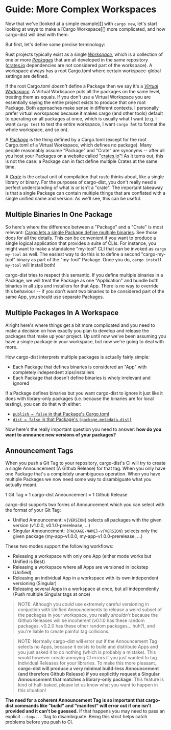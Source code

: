 # Guide: More Complex Workspaces

Now that we've [looked at a simple example][] with `cargo new`, let's start looking at ways to make a [Cargo Workspace][] more complicated, and how cargo-dist will deal with them.

But first, let's define some precise terminology: 

Rust projects typically exist as a single *[Workspace][workspace]*, which is a collection of one or more *[Packages][package]* that are all developed in the same repository ([crates.io][crates-io] dependencies are not considered part of the workspace). A workspace always has a root Cargo.toml where certain workspace-global settings are defined. 

If the root Cargo.toml *doesn't* define a Package then we say it's a *[Virtual Workspace][virtual-workspace]*. A Virtual Workspace puts all the packages on the same level, treating them as equals. If you don't use a Virtual Workspace you are essentially saying the entire project exists to produce that one root Package. Both approaches make sense in different contexts. I personally prefer virtual workspaces because it makes cargo (and other tools) default to operating on all packages at once, which is usually what I want (e.g. I want `cargo test` to test the entire workspace, I want `cargo fmt` to format the whole workspace, and so on).

A *[Package][package]* is the thing defined by a Cargo.toml (except for the root Cargo.toml of a Virtual Workspace, which defines no package). Many people reasonably assume "Package" and "Crate" are synonyms -- after all you host your Packages on a website called "[crates.io][crates-io]"! As it turns out, this is not the case: a Package can in fact define multiple Crates at the same time.

A *[Crate][]* is the actual unit of compilation that *rustc* thinks about, like a single library or binary. For the purposes of cargo-dist, you don't really need a perfect understanding of what is or isn't a "crate". The important takeaway is that a single Package can contain multiple things that are conflated with a single unified name and version. As we'll see, this can be useful.



## Multiple Binaries In One Package

So here's where the difference between a "Package" and a "Crate" is most relevant: [Cargo lets a single Package define multiple binaries][bins]. See those docs for all the details. This can be convenient if you want to produce a single logical application that provides a suite of CLIs. For instance, you might want to make a standalone "my-tool" CLI that can be invoked as `cargo my-tool` as well. The easiest way to do this is to define a second "cargo-my-tool" binary as part of the "my-tool" Package. Once you do, `cargo install my-tool` will install both!

cargo-dist tries to respect this semantic. If you define multiple binaries in a Package, we will treat the Package as one "Application" and bundle both binaries in all zips and installers for that App. There is no way to override this behaviour -- if you don't want two binaries to be considered part of the same App, you should use separate Packages.


## Multiple Packages In A Workspace

Alright here's where things get a bit more complicated and you need to make a decision on how exactly you plan to develop and release the packages that make up your project. Up until now we've been assuming you have a single package in your workspace, but now we're going to deal with more.

How cargo-dist interprets multiple packages is actually fairly simple:

* Each Package that defines binaries is considered an "App" with completely independent zips/installers
* Each Package that doesn't define binaries is wholy irrelevant and ignored

If a Package defines binaries but you want cargo-dist to ignore it just like it does with library-only packages (i.e. because the binaries are for local testing), you can do that with either:

* [`publish = false` in that Package's Cargo.toml][publish-config]
* [`dist = false` in that Package's `[package.metadata.dist]`][dist-config]

Now here's the really important question you need to answer: **how do you want to announce new versions of your packages?**


## Announcement Tags

When you push a Git Tag to your repository, cargo-dist's CI will try to create a single Announcement (A Github Release) for that tag. When you only have one Package that's a completely unambiguous operation. When you have multiple Packages we now need some way to disambiguate what you actually meant.

1 Git Tag = 1 cargo-dist Announcement = 1 Github Release

cargo-dist supports two forms of Announcement which you can select with the format of your Git Tag:

* Unified Announcement: `v{VERSION}` selects all packages with the given version (v1.0.0, v0.1.0-prerelease, ...)
* Singular Announcement: `{PACKAGE-NAME}-v{VERSION}` selects only the given package (my-app-v1.0.0, my-app-v1.0.0-prerelease, ...)

These two modes support the following workflows:

* Releasing a workspace with only one App (either mode works but Unified is Best)
* Releasing a workspace where all Apps are versioned in lockstep (Unified)
* Releasing an individual App in a workspace with its own independent versioning (Singular)
* Releasing several Apps in a workspace at once, but all independently (Push multiple Singular tags at once)

> NOTE: Although you *could* use extremely careful versioning in conjuction with Unified Announcements to release a weird subset of the packages in your workspace, you really *shouldn't* because the Github Releases will be incoherent (v0.1.0 has these random packages, v0.2.0 has these other random packages... huh?), and you're liable to create painful tag collisions.

> NOTE: Normally cargo-dist will error out if the Announcement Tag selects no Apps, because it exists to build and distribute Apps and you just asked it to do nothing (which is probably a mistake). This would however create annoying CI errors if you just wanted to tag Individual Releases for your libraries. To make this more pleasant, **cargo-dist will produce a very minimal build-less Announcement (and therefore Github Release) if you explicitly request a Singular Announcement that matches a library-only package**. This feature is kind of half-baked, please let us know what you want to happen in this situation!

**The need for a coherent Announcement Tag is so important that cargo-dist commands like "build" and "manifest" will error out if one isn't provided and it can't be guessed.** If that happens you may need to pass an explicit `--tag=...` flag to disambiguate. Being this strict helps catch problems before you push to CI.




[simple-guide]: ./simple-guide.html
[workspace]: https://doc.rust-lang.org/cargo/reference/workspaces.html
[package]: https://doc.rust-lang.org/cargo/appendix/glossary.html#package
[virtual-workspace]: https://doc.rust-lang.org/cargo/reference/workspaces.html#virtual-workspace
[crate]: https://doc.rust-lang.org/book/ch07-01-packages-and-crates.html
[crates-io]: https://crates.io/
[bins]: https://doc.rust-lang.org/cargo/reference/cargo-targets.html#binaries
[publish-config]: ./config.md#publish
[dist-config]: ./config.md#dist